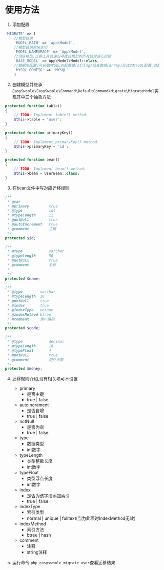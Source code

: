# 使用方法
1.  添加配置

	

``` php
'MIGRATE' => [
	//模型目录
	'MODEL_PATH' => 'app\Model',
	//模型目录命名空间
	'MODEL_NAMESPACE' => 'App\Model',
	//顶级模型,迁移工具会递归寻找该模型的所有后台进行创建
	'BASE_MODEL' => App\Model\Model::class,
	//数据库配置,可获取MYSQL的配置键(string)或者数组(array)形式的MYSQL配置,其配置必须包含(host, user, password, database, port)
	'MYSQL_CONFIG' => 'MYSQL'
	]
```


2.  创建模型并继承```EasySwoole\EasySwoole\Command\DefaultCommand\Migrate\MigrateModel```实现其中三个抽象方法

```php
protected function table()
{
    // TODO: Implement table() method.
    $this->table = 'user';
}

protected function primaryKey()
{
    // TODO: Implement primaryKey() method.
    $this->primaryKey = 'id';
}

protected function bean()
{
    // TODO: Implement bean() method.
    $this->bean = UserBean::class;
}
```

3. 在bean文件中写对应迁移规则

```php
/**
 * @var
 * @primary         true
 * @type            int
 * @typeLength      11
 * @notNull         true
 * @autoIncrement   true
 * @comment         主键
 */
protected $id;

/**
 * @type            varchar
 * @typeLength      50
 * @notNull         true
 * @comment         名称
 *
 */
protected $name;

/**
 * @type        varchar
 * @typeLength  10
 * @notNull     true
 * @index       true
 * @indexType   unique
 * @indexMethod btree
 * @comment     用户编码
 */
protected $code;

/**
 * @type            decimal
 * @typeLength      10
 * @typeFloat       4
 * @notNull         true
 * @comment         用户余额
 */
protected $money;
```
                
4. 迁移规则介绍,没有相关项可不设置
	-  primary
	   -  是否主键
	   -  true | false
	-  autoIncrement
	   -  是否自增
	   -  true | false
	-  notNull
	   -  是否为空
	   -  true | false
	-  type
	   -  数据类型
	   -  int数字
	-  typeLength
	   -  类型整数长度
	   -  int数字
	-  typeFloat
	   -  类型浮点长度
	   -  int数字
	-  index
	   -  是否为该字段添加索引
	   -  true | false
	-  indexType
	   -  索引类型
	   -  normal | unique | fulltext(当为此项时IndexMethod无效)
	-  indexMethod
	   -  索引方法
	   -  btree | hash
	- comment
	   -  注释
	   -  string注释    
	   
5. 运行命令 ```php easyswoole migrate user```查看迁移结果	   

